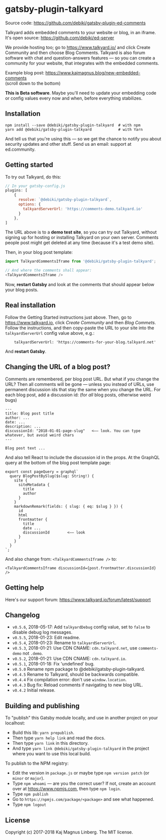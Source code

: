 gatsby-plugin-talkyard
=========================

Source code: https://github.com/debiki/gatsby-plugin-ed-comments  

Talkyard adds embedded comments to your website or blog, in an iframe. It's
open source: https://github.com/debiki/ed-server

We provide hosting too; go to https://www.talkyard.io/
and click Create Community and then choose Blog Comments.
Talkyard is also forum software with chat and question-answers features —
so you can create a community for your website, that integrates with the embedded comments.

Example blog post: https://www.kajmagnus.blog/new-embedded-comments  
(scroll down to the bottom)

**This is Beta software**. Maybe you'll need to update your embedding code or config values
every now and when, before everything stabilizes.


## Installation

```
npm install --save @debiki/gatsby-plugin-talkyard  # with npm
yarn add @debiki/gatsby-plugin-talkyard            # with Yarn
```

And tell us that you're using this — so we get the chance to notify you about security updates
and other stuff. Send us an email: support at ed.community.


## Getting started

To try out Talkyard, do this:

```javascript
// In your gatsby-config.js
plugins: [
    {
      resolve: `@debiki/gatsby-plugin-talkyard`,
      options: {
        talkyardServerUrl: 'https://comments-demo.talkyard.io'
      }
    },
]
```

The URL above is to a **demo test site**, so you can try out Talkyard, without
signing up for hosting or installing Talkyard on your own server.
Comments people post might get deleted at any time (because it's a test demo site).

Then, in your blog post template:

```javascript
import TalkyardCommentsIframe from '@debiki/gatsby-plugin-talkyard';

// And where the comments shall appear:
<TalkyardCommentsIframe />
```

Now, **restart Gatsby** and look at the comments that should appear below your blog posts.


## Real installation

Follow the Getting Started instructions just above.
Then, go to <https://www.talkyard.io>, click *Create Community* and then *Blog Commets*.
Follow the instructions, and then copy-paste the URL to your site into the `talkyardServerUrl`
config value above, e.g.:

```
    talkyardServerUrl: 'https://comments-for-your-blog.talkyard.net'
```

And **restart Gatsby**.

## Changing the URL of a blog post?

Comments are remembered, per blog post URL. But what if you change the URL? Then
all comments will be gone — unless you instead of URLs, use permanent discussion ids
that stay the same when you change the URL.
For each blog post, add a discussion id: (for *all* blog posts, otherwise weird bugs)

    ---
    title: Blog post title
    author: ...
    date: ...
    description: ...
    discussionId: "2018-01-01-page-slug"   <—— look. You can type whatever, but avoid weird chars
    ---
    
    Blog post text ...

And also tell React to include the discussion id in the props. At the GraphQL query
at the bottom of the blog post template page:

```
export const pageQuery = graphql`
  query BlogPostBySlug($slug: String!) {
    site {
      siteMetadata {
        title
        author
      }
    }
    markdownRemark(fields: { slug: { eq: $slug } }) {
      id
      html
      frontmatter {
        title
        date ...
        discussionId        <—— look
      }
    }
  }
`;
```

And also change from: `<TalkyardCommentsIframe />`
to:

```
<TalkyardCommentsIframe discussionId={post.frontmatter.discussionId} />
```


## Getting help

Here's our support forum: https://www.talkyard.io/forum/latest/support


## Changelog

- `v0.5.6`, 2018-05-17: Add `talkyardDebug` config value, set to `false` to disable debug log messages.
- `v0.5.5`, 2018-01-23: Edit readme.
- `v0.5.4`, 2018-01-23: Rename to `talkyardServerUrl`.
- `v0.5.3`, 2018-01-21: Use CDN CNAME: `cdn.talkyard.net`, use `comments-demo` not `.demo`.
- `v0.5.2`, 2018-01-21: Use CDN CNAME: `cdn.talkyard.io`.
- `v0.5.1`, 2018-01-18: Fix 'undefined' bug.
- `v0.5.0` Rename npm package to @debiki/gatsby-plugin-talkyard.
- `v0.4.5` Rename to Talkyard, should be backwards compatible.
- `v0.4.4` Fix compilation error: don't use `window.location`.
- `v0.4.3` Bug fix: Reload comments if navigating to new blog URL.
- `v0.4.2` Initial release.

## Building and publishing

To "publish" this Gatsby module locally, and use in another project on your localhost:

- Build this lib: `yarn prepublish`.
- Then type `yarn help link` and read the docs.
- Then type `yarn link` in this directory.
- And type `yarn link @debiki/gatsby-plugin-talkyard` in the project where you
    want to use this local build.

To publish to the NPM registry:

- Edit the version in `package.js` or maybe type `npm version patch` (or `minor` or `major`).
- Type `npm whoami` — are you the correct user? If not, create an account over at https://www.npmjs.com, then type `npm login`.
- Type `npm publish`
- Go to `https://npmjs.com/package/<package>` and see what happened.
- Type `npm logout`

## License

Copyright (c) 2017-2018 Kaj Magnus Linberg.
The MIT license.

